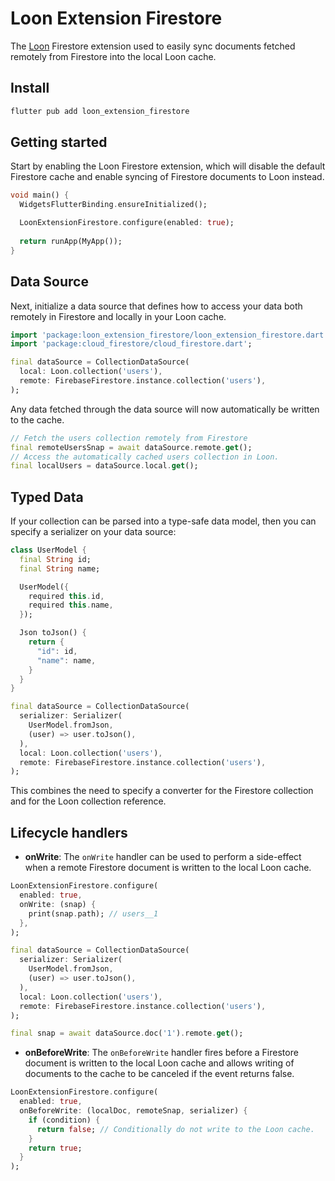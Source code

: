 # Loon Extension Firestore

The [Loon](https://github.com/danReynolds/loon) Firestore extension used to easily sync documents fetched remotely from Firestore into the local Loon cache.

## Install
```dart
flutter pub add loon_extension_firestore
```

## Getting started

Start by enabling the Loon Firestore extension, which will disable the default Firestore cache and enable syncing of Firestore documents to Loon instead.

```dart
void main() {
  WidgetsFlutterBinding.ensureInitialized();

  LoonExtensionFirestore.configure(enabled: true);
  
  return runApp(MyApp());
}
```

## Data Source

Next, initialize a data source that defines how to access your data both remotely in Firestore and locally in your Loon cache.

```dart
import 'package:loon_extension_firestore/loon_extension_firestore.dart';
import 'package:cloud_firestore/cloud_firestore.dart';

final dataSource = CollectionDataSource(
  local: Loon.collection('users'),
  remote: FirebaseFirestore.instance.collection('users'),
);
```

Any data fetched through the data source will now automatically be written to the cache.

```dart
// Fetch the users collection remotely from Firestore
final remoteUsersSnap = await dataSource.remote.get();
// Access the automatically cached users collection in Loon.
final localUsers = dataSource.local.get();
```

## Typed Data

If your collection can be parsed into a type-safe data model, then you can specify a serializer on your data source:

```dart
class UserModel {
  final String id;
  final String name;

  UserModel({
    required this.id,
    required this.name,
  });

  Json toJson() {
    return {
      "id": id,
      "name": name,
    }
  }
}

final dataSource = CollectionDataSource(
  serializer: Serializer(
    UserModel.fromJson,
    (user) => user.toJson(),
  ),
  local: Loon.collection('users'),
  remote: FirebaseFirestore.instance.collection('users'),
);
```

This combines the need to specify a converter for the Firestore collection and for the Loon collection reference.

## Lifecycle handlers

* **onWrite**: The `onWrite` handler can be used to perform a side-effect when a remote Firestore document is written to the local Loon cache.

```dart
LoonExtensionFirestore.configure(
  enabled: true,
  onWrite: (snap) {
    print(snap.path); // users__1
  },
);

final dataSource = CollectionDataSource(
  serializer: Serializer(
    UserModel.fromJson,
    (user) => user.toJson(),
  ),
  local: Loon.collection('users'),
  remote: FirebaseFirestore.instance.collection('users'),
);

final snap = await dataSource.doc('1').remote.get();
```

* **onBeforeWrite**: The `onBeforeWrite` handler fires before a Firestore document is written to the local Loon cache and allows writing of documents to the cache to be canceled if the event returns false.

```dart
LoonExtensionFirestore.configure(
  enabled: true,
  onBeforeWrite: (localDoc, remoteSnap, serializer) {
    if (condition) {
      return false; // Conditionally do not write to the Loon cache.
    }
    return true; 
  }
);
```

